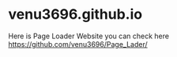 # venu3696.github.io
Here is Page Loader Website you can check here  https://github.com/venu3696/Page_Lader/
